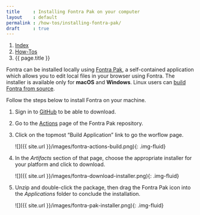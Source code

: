 ```yaml
---
title     : Installing Fontra Pak on your computer
layout    : default
permalink : /how-tos/installing-fontra-pak/
draft     : true
---
```


<nav aria-label="breadcrumb">
  <ol class="breadcrumb small">
    <li class="breadcrumb-item"><a href="{{ site.url }}">Index</a></li>
    <li class="breadcrumb-item"><a href="../../how-tos">How-Tos</a></li>
    <li class="breadcrumb-item active" aria-current="page">{{ page.title }}</li>
  </ol>
</nav>

Fontra can be installed locally using [Fontra Pak], a self-contained application which allows you to edit local files in your browser using Fontra. The installer is available only for **macOS** and **Windows**. Linux users can [build Fontra from source].

Follow the steps below to install Fontra on your machine.

1. Sign in to [GitHub] to be able to download.

2. Go to the [Actions] page of the Fontra Pak repository.

3. Click on the topmost “Build Application” link to go the worflow page.

    ![]({{ site.url }}/images/fontra-actions-build.png){: .img-fluid}

4. In the *Artifacts* section of that page, choose the appropriate installer for your platform and click to download.

    ![]({{ site.url }}/images/fontra-download-installer.png){: .img-fluid}

5. Unzip and double-click the package, then drag the Fontra Pak icon into the *Applications* folder to conclude the installation.

    ![]({{ site.url }}/images/fontra-pak-installer.png){: .img-fluid}


[Fontra Pak]: http://github.com/googlefonts/fontra-pak
[build Fontra from source]: ../building-fontra-from-source
[GitHub]: http://github.com
[Actions]: http://github.com/googlefonts/fontra-pak/actions

